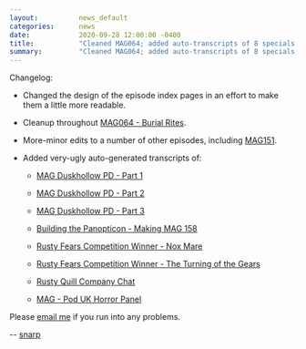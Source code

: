 ```yaml
---
layout:          news_default
categories:      news
date:            2020-09-28 12:00:00 -0400
title:           "Cleaned MAG064; added auto-transcripts of 8 specials; design changes"
summary:         "Cleaned MAG064; added auto-transcripts of 8 specials; design changes"
---
```


Changelog:

* Changed the design of the episode index pages in an effort to make them a little more readable.

* Cleanup throughout [MAG064 - Burial Rites]({{site.baseurl}}/tma/064.html).

* More-minor edits to a number of other episodes, including [MAG151]({{site.baseurl}}/tma/151.html).

* Added very-ugly auto-generated transcripts of:

    - [MAG Duskhollow PD - Part 1]({{site.baseurl}}/incomplete/16006-duskhollowpd-part1.html)

    - [MAG Duskhollow PD - Part 2]({{site.baseurl}}/incomplete/16007-duskhollowpd-part2.html)

    - [MAG Duskhollow PD - Part 3]({{site.baseurl}}/incomplete/16008-duskhollowpd-part3.html)

    - [Building the Panopticon - Making MAG 158]({{site.baseurl}}/incomplete/16009-buildingthepanopticon.html)

    - [Rusty Fears Competition Winner - Nox Mare]({{site.baseurl}}/incomplete/16010-rustyfears-noxmare.html)

    - [Rusty Fears Competition Winner - The Turning of the Gears]({{site.baseurl}}/incomplete/16012-rustyfears-theturningofthegears.html)

    - [Rusty Quill Company Chat]({{site.baseurl}}/incomplete/17602-rustyquillcompanychat.html)

    - [MAG - Pod UK Horror Panel]({{site.baseurl}}/incomplete/17605-podukhorrorpanel.html)

Please [email me](mailto:snarp@snarp.work) if you run into any problems.

-- [snarp](http://snarp.tumblr.com/)